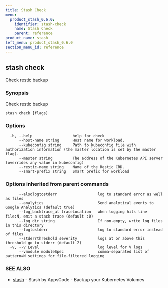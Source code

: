 ```yaml
---
title: Stash Check
menu:
  product_stash_0.6.0:
    identifier: stash-check
    name: Stash Check
    parent: reference
product_name: stash
left_menu: product_stash_0.6.0
section_menu_id: reference
---
```

## stash check

Check restic backup

### Synopsis


Check restic backup

```
stash check [flags]
```

### Options

```
  -h, --help                  help for check
      --host-name string      Host name for workload.
      --kubeconfig string     Path to kubeconfig file with authorization information (the master location is set by the master flag).
      --master string         The address of the Kubernetes API server (overrides any value in kubeconfig)
      --restic-name string    Name of the Restic CRD.
      --smart-prefix string   Smart prefix for workload
```

### Options inherited from parent commands

```
      --alsologtostderr                  log to standard error as well as files
      --analytics                        Send analytical events to Google Analytics (default true)
      --log_backtrace_at traceLocation   when logging hits line file:N, emit a stack trace (default :0)
      --log_dir string                   If non-empty, write log files in this directory
      --logtostderr                      log to standard error instead of files
      --stderrthreshold severity         logs at or above this threshold go to stderr (default 2)
  -v, --v Level                          log level for V logs
      --vmodule moduleSpec               comma-separated list of pattern=N settings for file-filtered logging
```

### SEE ALSO
* [stash](/products/stash/0.6.0/reference/stash)	 - Stash by AppsCode - Backup your Kubernetes Volumes

